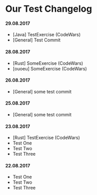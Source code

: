 # Our Test Changelog

#### 29.08.2017

* [Java] TestExercise (CodeWars)
* [General] Test Commit

#### 28.08.2017

* [Rust] SomeExercise (CodeWars)
* [ouoeu] SomeExercise (CodeWars)

#### 26.08.2017

* [General] some test commit

#### 25.08.2017

* [General] some test commit

#### 23.08.2017

* [Rust] TestExercise (CodeWars)
* Test One
* Test Two
* Test Three

#### 22.08.2017

* Test One
* Test Two
* Test Three
